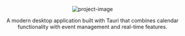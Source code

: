 <p align="center"><img src="https://i.imgur.com/KJ8fOUB.png" alt="project-image"></p>
<p id="description" align="center">A modern desktop application built with Tauri that combines calendar functionality with event management and real-time features.</p>